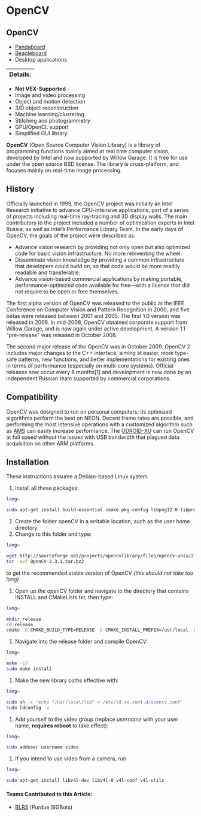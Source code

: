 # OpenCV

## OpenCV

* [Pandaboard](../../electronics/external-boards/pandaboard.md)
* [Beagleboard](../../electronics/external-boards/beagleboard.md)
* Desktop applications

| Details: |
| :--- |


* **Not VEX-Supported**
* Image and video processing
* Object and motion detection
* 3/D object reconstruction
* Machine learning/clustering
* Stitching and photogrammetry
* GPU/OpenCL support
* Simplified GUI library

**OpenCV** \(Open Source Computer Vision Library\) is a library of programming functions mainly aimed at real time computer vision, developed by Intel and now supported by Willow Garage. It is free for use under the open source BSD license. The library is cross-platform, and focuses mainly on real-time image processing.

## History

Officially launched in 1999, the OpenCV project was initially an Intel Research initiative to advance CPU-intensive applications, part of a series of projects including real-time ray-tracing and 3D display walls. The main contributors to the project included a number of optimization experts in Intel Russia, as well as Intel’s Performance Library Team. In the early days of OpenCV, the goals of the project were described as:

* Advance vision research by providing not only open but also optimized code for basic vision infrastructure. No more reinventing the wheel.
* Disseminate vision knowledge by providing a common infrastructure that developers could build on, so that code would be more readily readable and transferable.
* Advance vision-based commercial applications by making portable, performance-optimized code available for free—with a license that did not require to be open or free themselves.

The first alpha version of OpenCV was released to the public at the IEEE Conference on Computer Vision and Pattern Recognition in 2000, and five betas were released between 2001 and 2005. The first 1.0 version was released in 2006. In mid-2008, OpenCV obtained corporate support from Willow Garage, and is now again under active development. A version 1.1 "pre-release" was released in October 2008.

The second major release of the OpenCV was in October 2009. OpenCV 2 includes major changes to the C++ interface, aiming at easier, more type-safe patterns, new functions, and better implementations for existing ones in terms of performance \(especially on multi-core systems\). Official releases now occur every 6 months\[1\] and development is now done by an independent Russian team supported by commercial corporations.

## Compatibility

OpenCV was designed to run on personal computers; its optimized algorithms perform the best on NEON. Decent frame rates are possible, and performing the most intensive operations with a customized algorithm such as [AMS](ams.md) can easily increase performance. The [ODROID-XU](../../electronics/external-boards/odroid-xu.md) can run OpenCV at full speed without the issues with USB bandwidth that plagued data acquisition on other ARM platforms.

## Installation

These instructions assume a Debian-based Linux system.

1. Install all these packages:

```bash
lang=

sudo apt-get install build-essential cmake pkg-config libpng12-0 libpng12-dev libpng3 libpnglite-dev libgtk2.0-dev zlib1g-dbg zlib1g zlib1g-dev libjasper-dev libjasper-runtime libjasper1 pngtools libtiff4-dev libtiff4 libtiffxx0c2 libtiff-tools libjpeg-turbo8 libjpeg-turbo8-dev ffmpeg libavcodec-dev libavformat-dev libgstreamer0.10-0-dbg libgstreamer0.10-0 libgstreamer0.10-dev libxine1-ffmpeg libxine-dev libxine1-bin libunicap2 libunicap2-dev libdc1394-22-dev libdc1394-22 libdc1394-utils swig libv4l-0 libv4l-dev python-numpy
```

1. Create the folder openCV in a writable location, such as the user home directory.
2. Change to this folder and type:

```bash
lang=

wget http://sourceforge.net/projects/opencvlibrary/files/opencv-unix/2.3.1/OpenCV-2.3.1.tar.bz2
tar -xvf OpenCV-2.3.1.tar.bz2
```

to get the recommended stable version of OpenCV _\(this should not take too long\)_

1. Open up the openCV folder and navigate to the directory that contains INSTALL and CMakeLists.txt, then type:

```bash
lang=

mkdir release
cd release
cmake -D CMAKE_BUILD_TYPE=RELEASE -D CMAKE_INSTALL_PREFIX=/usr/local -D BUILD_PYTHON_SUPPORT=OFF -D BUILD_TESTS=OFF ..
```

1. Navigate into the release folder and compile OpenCV:

```bash
lang=

make -j2
sudo make install
```

1. Make the new library paths effective with:

```bash
lang=

sudo sh -c 'echo "/usr/local/lib" > /etc/ld.so.conf.d/opencv.conf'
sudo ldconfig -v
```

1. Add yourself to the video group \(replace _username_ with your user name, **requires reboot** to take effect\):

```bash
lang=

sudo adduser username video
```

1. If you intend to use video from a camera, run

```bash
lang=

sudo apt-get install libv4l-dev libv4l-0 v4l-conf v4l-utils
```



#### Teams Contributed to this Article:

* [BLRS](https://purduesigbots.com/) \(Purdue SIGBots\)

